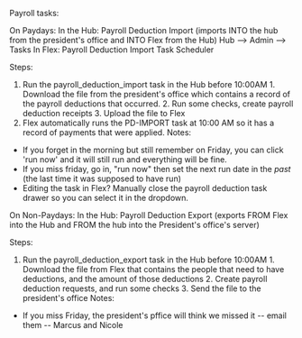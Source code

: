 Payroll tasks:

On Paydays:
 In the Hub: Payroll Deduction Import (imports INTO the hub from the president's office and INTO Flex from the Hub)
  Hub --> Admin --> Tasks
 In Flex: Payroll Deduction Import
  Task Scheduler

Steps: 
  1. Run the payroll_deduction_import task in the Hub before 10:00AM
    1. Download the file from the president's office which contains a record of
    the payroll deductions that occurred.
    2. Run some checks, create payroll deduction receipts
    3. Upload the file to Flex
  1. Flex automatically runs the PD-IMPORT task at 10:00 AM so it has a record of payments that
  were applied.
Notes: 
* If you forget in the morning but still remember on Friday, you can click 'run now'
  and it will still run and everything will be fine.
* If you miss friday, go in, "run now" then set the next run date in the _past_ (the last time it was supposed to have run)
* Editing the task in Flex? Manually close the payroll deduction task drawer so you can select it in the dropdown.

On Non-Paydays:
  In the Hub: Payroll Deduction Export (exports FROM Flex into the Hub and FROM the hub into the President's office's server)

Steps:
  1. Run the payroll_deduction_export task in the Hub before 10:00AM
    1. Download the file from Flex that contains the people that need to have deductions, and the amount of those deductions
    2. Create payroll deduction requests, and run some checks
    3. Send the file to the president's office
Notes:
* If you miss Friday, the president's pffice will think we missed it -- email them -- Marcus and Nicole
